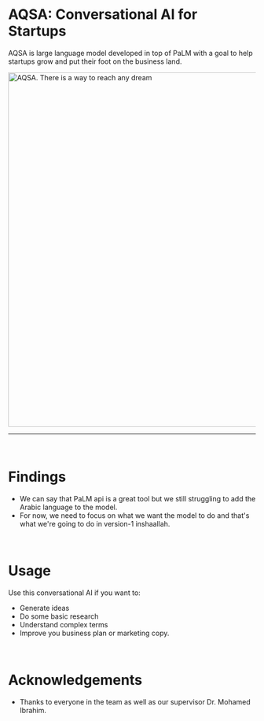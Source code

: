 # AQSA: Conversational AI for Startups
AQSA is large language model developed in top of PaLM with a goal to help startups grow and put their foot on the business land.

<img src="https://github.com/mohamedyosef101/aqsa-version-0/assets/118842452/82eb7991-0f6f-4cad-82be-330b776a94de" alt="AQSA. There is a way to reach any dream" width="720">

<hr>
<div><br></div>

# **Findings**
* We can say that PaLM api is a great tool but we still struggling to add the Arabic language to the model.
* For now, we need to focus on what we want the model to do and that's what we're going to do in version-1 inshaallah.

<div><br></div>

# **Usage**
Use this conversational AI if you want to:
- Generate ideas
- Do some basic research
- Understand complex terms
- Improve you business plan or marketing copy.

<div><br></div>

# **Acknowledgements**
* Thanks to everyone in the team as well as our supervisor Dr. Mohamed Ibrahim.

